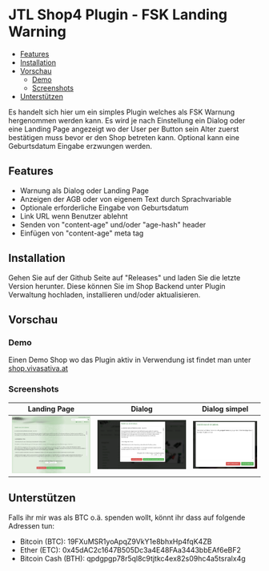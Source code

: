 # JTL Shop4 Plugin - FSK Landing Warning

- [Features](#features)
- [Installation](#installation)
- [Vorschau](#vorschau)
  - [Demo](#demo)
  - [Screenshots](#screenshots)
- [Unterstützen](#unterstützen)

Es handelt sich hier um ein simples Plugin welches als FSK Warnung hergenommen werden kann. Es wird je nach Einstellung ein Dialog oder eine Landing Page angezeigt wo der User per Button sein Alter zuerst bestätigen muss bevor er den Shop betreten kann. Optional kann eine Geburtsdatum Eingabe erzwungen werden.

## Features

- Warnung als Dialog oder Landing Page
- Anzeigen der AGB oder von eigenem Text durch Sprachvariable
- Optionale erforderliche Eingabe von Geburtsdatum
- Link URL wenn Benutzer ablehnt
- Senden von "content-age" und/oder "age-hash" header
- Einfügen von "content-age" meta tag

## Installation

Gehen Sie auf der Github Seite auf "Releases" und laden Sie die letzte Version herunter. Diese können Sie im Shop Backend unter Plugin Verwaltung hochladen, installieren und/oder aktualisieren.

## Vorschau

### Demo

Einen Demo Shop wo das Plugin aktiv in Verwendung ist findet man unter [shop.vivasativa.at](https://shop.vivasativa.at)

### Screenshots

| Landing Page | Dialog | Dialog simpel |
|-|-|-|
| [![Screen 01](./.files/screen01.png)](./.files/screen01.png) | [![Screen 02](./.files/screen02.png)](./.files/screen02.png) | [![Screen 03](./.files/screen03.png)](./.files/screen03.png) |

## Unterstützen

Falls ihr mir was als BTC o.ä. spenden wollt, könnt ihr dass auf folgende Adressen tun:

- Bitcoin (BTC): 19FXuMSR1yoApqZ9VkY1e8bhxHp4fqK4ZB
- Ether (ETC): 0x45dAC2c1647B505Dc3a4E48FAa3443bbEAf6eBF2
- Bitcoin Cash (BTH): qpdgpgp78r5ql8c9tjtkc4ex82s09hc4a5tsralx4g
